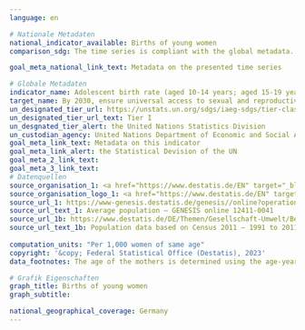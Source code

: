 ```yaml
---
language: en    

# Nationale Metadaten    
national_indicator_available: Births of young women    
comparison_sdg: The time series is compliant with the global metadata.    

goal_meta_national_link_text: Metadata on the presented time series    

# Globale Metadaten    
indicator_name: Adolescent birth rate (aged 10-14 years; aged 15-19 years) per 1,000 women in that age group    
target_name: By 2030, ensure universal access to sexual and reproductive health-care services, including for family planning, information and education, and the integration of reproductive health into national strategies and programmes    
un_designated_tier_url: https://unstats.un.org/sdgs/iaeg-sdgs/tier-classification/    
un_designated_tier_url_text: Tier I    
un_desgnated_tier_alert: the United Nations Statistics Division    
un_custodian_agency: United Nations Department of Economic and Social Affairs (UN DESA) Population Division    
goal_meta_link_text: Metadata on this indicator    
goal_meta_link_alert: the Statistical Devision of the UN    
goal_meta_2_link_text:     
goal_meta_3_link_text:         
# Datenquellen
source_organisation_1: <a href="https://www.destatis.de/EN" target="_blank"> Federal Statistical Office (Destatis) </a>
source_organisation_logo_1: <a href="https://www.destatis.de/EN" target="_blank"><img src="https://g205sdgs.github.io/sdg-indicators/public/OrgImgEn/destatis.png" alt="Logo destatis" style="height:60px; width:148px"/></a>
source_url_1: https://www-genesis.destatis.de/genesis//online?operation=table&code=12411-0041&bypass=true&levelindex=1&levelid=1639396599054#abreadcrumb
source_url_text_1: Average population – GENESIS online 12411-0041
source_url_1b: https://www.destatis.de/DE/Themen/Gesellschaft-Umwelt/Bevoelkerung/Bevoelkerungsstand/_inhalt.html#sprg233540
source_url_text_1b: Population data based on Census 2011 – 1991 to 2011 (only available in German)
    
computation_units: "Per 1,000 women of same age"    
copyright: '&copy; Federal Statistical Office (Destatis), 2023'    
data_footnotes: The age of the mothers is determined using the age-year method. <br>• The data is based on a special evaluation and is not publicly available.<br>• For 2010, the population was calculated backwards using the 2011 census and migration, birth and death statistics.<br>• 2010 revised data.    

# Grafik Eigenschaften    
graph_title: Births of young women
graph_subtitle:     

national_geographical_coverage: Germany    
---
```


<span></span>